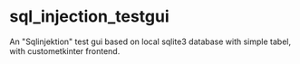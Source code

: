 # sql_injection_testgui
An "Sqlinjektion" test gui based on local sqlite3  database with simple tabel, with custometkinter frontend.
